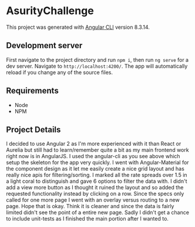 # AsurityChallenge

This project was generated with [Angular CLI](https://github.com/angular/angular-cli) version 8.3.14.

## Development server

First navigate to the project directory and run `npm i`, then run `ng serve` for a dev server. Navigate to `http://localhost:4200/`. The app will automatically reload if you change any of the source files.

## Requirements

* Node
* NPM


## Project Details

I decided to use Angular 2 as I'm more experienced with it than React or Aurelia but still had to learn/remember quite a bit as my main frontend work right now is in AngularJS. I used the angular-cli as you see above which setup the skeleton for the app very quickly. I went with Angular-Material for the component design as it let me easily create a nice grid layout and has really nice apis for filtering/sorting. I marked all the rate spreads over 1.5 in a light coral to distinguish and gave 6 options to filter the data with. I didn't add a view more button as I thought it ruined the layout and so added the requested functionality instead by clicking on a row. Since the specs only called for one more page I went with an overlay versus routing to a new page. Hope that is okay. Think it is cleaner and since the data is fairly limited didn't see the point of a entire new page. Sadly I didn't get a chance to include unit-tests as I finished the main portion after I wanted to.
